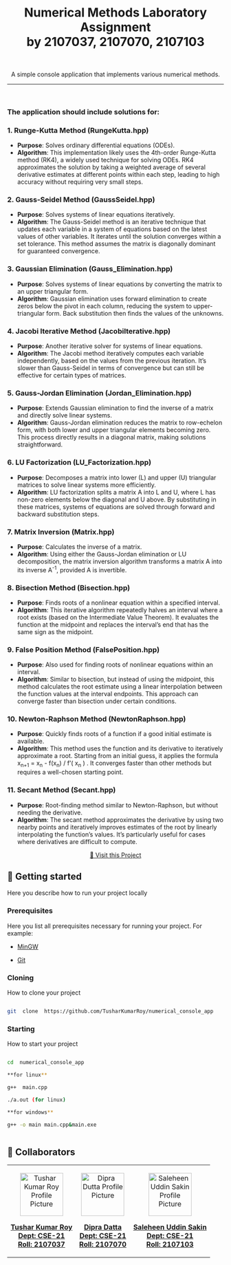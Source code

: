 
  

<h1  align="center"  style="font-weight: bold;">Numerical Methods Laboratory Assignment <br /> by 2107037, 2107070, 2107103
</h1>
  
<br/>
<p  align="center" color="gray">
A simple console application that implements various numerical methods.
</p>
<hr />
<br />

### **The application should include solutions for:**

### 1\. ****Runge-Kutta Method (RungeKutta.hpp)****

- **Purpose**: Solves ordinary differential equations (ODEs).
- **Algorithm**: This implementation likely uses the 4th-order Runge-Kutta method (RK4), a widely used technique for solving ODEs. RK4 approximates the solution by taking a weighted average of several derivative estimates at different points within each step, leading to high accuracy without requiring very small steps.

### 2\. ****Gauss-Seidel Method (GaussSeidel.hpp)****

- **Purpose**: Solves systems of linear equations iteratively.
- **Algorithm**: The Gauss-Seidel method is an iterative technique that updates each variable in a system of equations based on the latest values of other variables. It iterates until the solution converges within a set tolerance. This method assumes the matrix is diagonally dominant for guaranteed convergence.

### 3\. ****Gaussian Elimination (Gauss_Elimination.hpp)****

- **Purpose**: Solves systems of linear equations by converting the matrix to an upper triangular form.
- **Algorithm**: Gaussian elimination uses forward elimination to create zeros below the pivot in each column, reducing the system to upper-triangular form. Back substitution then finds the values of the unknowns.

### 4\. ****Jacobi Iterative Method (JacobiIterative.hpp)****

- **Purpose**: Another iterative solver for systems of linear equations.
- **Algorithm**: The Jacobi method iteratively computes each variable independently, based on the values from the previous iteration. It’s slower than Gauss-Seidel in terms of convergence but can still be effective for certain types of matrices.

### 5\. ****Gauss-Jordan Elimination (Jordan_Elimination.hpp)****

- **Purpose**: Extends Gaussian elimination to find the inverse of a matrix and directly solve linear systems.
- **Algorithm**: Gauss-Jordan elimination reduces the matrix to row-echelon form, with both lower and upper triangular elements becoming zero. This process directly results in a diagonal matrix, making solutions straightforward.

### 6\. ****LU Factorization (LU_Factorization.hpp)****

- **Purpose**: Decomposes a matrix into lower (L) and upper (U) triangular matrices to solve linear systems more efficiently.
- **Algorithm**: LU factorization splits a matrix A into L and U, where L has non-zero elements below the diagonal and U above. By substituting in these matrices, systems of equations are solved through forward and backward substitution steps.

### 7\. ****Matrix Inversion (Matrix.hpp)****

- **Purpose**: Calculates the inverse of a matrix.
- **Algorithm**: Using either the Gauss-Jordan elimination or LU decomposition, the matrix inversion algorithm transforms a matrix A into its inverse A<sup>\-1</sup>, provided A is invertible.

### 8\. ****Bisection Method (Bisection.hpp)****

- **Purpose**: Finds roots of a nonlinear equation within a specified interval.
- **Algorithm**: This iterative algorithm repeatedly halves an interval where a root exists (based on the Intermediate Value Theorem). It evaluates the function at the midpoint and replaces the interval’s end that has the same sign as the midpoint.

### 9\. ****False Position Method (FalsePosition.hpp)****

- **Purpose**: Also used for finding roots of nonlinear equations within an interval.
- **Algorithm**: Similar to bisection, but instead of using the midpoint, this method calculates the root estimate using a linear interpolation between the function values at the interval endpoints. This approach can converge faster than bisection under certain conditions.

### 10\. ****Newton-Raphson Method (NewtonRaphson.hpp)****

- **Purpose**: Quickly finds roots of a function if a good initial estimate is available.
- **Algorithm**: This method uses the function and its derivative to iteratively approximate a root. Starting from an initial guess, it applies the formula x<sub>n+1</sub> \= x<sub>n</sub> \- f(x<sub>n</sub>) / f’( x<sub>n</sub> ) . It converges faster than other methods but requires a well-chosen starting point.

### 11\. ****Secant Method (Secant.hpp)****

- **Purpose**: Root-finding method similar to Newton-Raphson, but without needing the derivative.
- **Algorithm**: The secant method approximates the derivative by using two nearby points and iteratively improves estimates of the root by linearly interpolating the function’s values. It’s particularly useful for cases where derivatives are difficult to compute.


  


<p  align="center">
<a  href="https://github.com/TusharKumarRoy/numerical_console_app">📱 Visit this Project</a>
</p>


  

<h2  id="started">🚀 Getting started</h2>

  

Here you describe how to run your project locally

  

<h3>Prerequisites</h3>

  

Here you list all prerequisites necessary for running your project. For example:

  

- [MinGW](#)

- [Git](#)

  

<h3>Cloning</h3>

  

How to clone your project

  

```bash

git  clone  https://github.com/TusharKumarRoy/numerical_console_app

```

  

<h3>Starting</h3>

  

How to start your project

  

```bash

cd  numerical_console_app

**for linux**

g++  main.cpp

./a.out (for linux)

**for windows**

g++ -o main main.cpp&main.exe



```

  

<h2  id="colab">🤝 Collaborators</h2>

<div align="center">
<table>

<tr>

  

<td  align="center">

<a  href="https://github.com/TusharKumarRoy">

<img  src="https://scontent.fdac146-1.fna.fbcdn.net/v/t39.30808-6/448219813_1818584351969182_7348253047826562328_n.jpg?_nc_cat=110&ccb=1-7&_nc_sid=6ee11a&_nc_eui2=AeHsptKtZzpdpxt_il6eHl1QbAdXJ_MG-PdsB1cn8wb4976Rcym4FAzo5NhlRn1BgnmH_begcUQZyJGWPg36fj9g&_nc_ohc=MrjW4HHnZjoQ7kNvgGT-XgX&_nc_zt=23&_nc_ht=scontent.fdac146-1.fna&_nc_gid=AGM_znjiDZMApolGOWl-Qnl&oh=00_AYChnexOhXtiO8kXcJL3CUxrD3He4KEKfnz0NgE5S8t3pg&oe=6722AE03"  width="100px;"  alt="Tushar Kumar Roy Profile Picture"/><br>



<b>Tushar Kumar Roy</b> <br />
<b>Dept: CSE-21</b><br />
<b>Roll: 2107037</b><br />



</a>

</td>

  

<td  align="center">

<a  href="https://github.com/dipraru">

<img  src="https://i.ibb.co.com/pdDV4hQ/dipraru.jpg"  width="100px;"  alt="Dipra Dutta Profile Picture"/><br>



<b>Dipra Datta</b><br />
<b>Dept: CSE-21</b><br />
<b>Roll: 2107070</b><br />



</a>

</td>

  

<td  align="center">

<a  href="https://github.com/sakincse21">

<img  src="https://scontent.fdac146-1.fna.fbcdn.net/v/t39.30808-6/321338619_1296116357841641_26836973882773170_n.jpg?_nc_cat=110&ccb=1-7&_nc_sid=a5f93a&_nc_eui2=AeHOzwBWKf7O-PsdAq8tYPq8Lt28B9EEfucu3bwH0QR-52VtW6N0m0enFJIx3AO6GJkV8ygA0u61IOrRmEZTsXd4&_nc_ohc=zCv9dx4D0_UQ7kNvgEs_Hry&_nc_zt=23&_nc_ht=scontent.fdac146-1.fna&_nc_gid=AaGOGsZgw__69JzCIaUdr4w&oh=00_AYB2RVHPoXsU3c-bU5TcFX_rVU8X1FcB803KiyEgcGtiEQ&oe=6722A8E8"  width="100px;"  alt="Saleheen Uddin Sakin Profile Picture"/><br>



<b>Saleheen Uddin Sakin</b> <br />
<b>Dept: CSE-21</b><br />
<b>Roll: 2107103</b><br />



</a>

</td>

  

</tr>

</table>
</div>